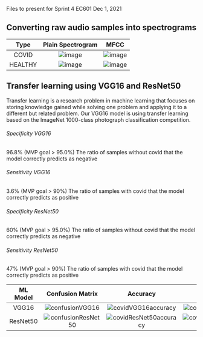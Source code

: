 Files to present for Sprint 4 EC601 Dec 1, 2021
## Converting raw audio samples into spectrograms
Type    | Plain Spectrogram     |  MFCC |
:---------------:|:-------------------------:|:-------------------------:
COVID | ![image](https://user-images.githubusercontent.com/74585697/144285793-0fd55688-95ed-4703-aa18-e5364c369021.png)|![image](https://user-images.githubusercontent.com/74585697/144285865-28af373e-44d0-4126-b5a1-c3542ab32868.png)
HEALTHY | ![image](https://user-images.githubusercontent.com/74585697/144285938-829c52a3-ee88-48d9-aab1-ae1b255fff56.png)|![image](https://user-images.githubusercontent.com/74585697/144285986-352f57e0-a642-40cd-a2e1-420e88a296f6.png)

## Transfer learning using VGG16 and ResNet50
Transfer learning is a research problem in machine learning that focuses on storing knowledge gained while solving one problem and applying it to a different but related problem. Our VGG16 model is using transfer learning based on the ImageNet 1000-class photograph classification competition.

###### Specificity VGG16
96.8%  (MVP goal > 95.0%)
The ratio of samples without covid that the model correctly predicts as negative

###### Sensitivity VGG16
3.6%  (MVP goal > 90%)
The ratio of samples with covid that the model correctly predicts as positive

###### Specificity ResNet50
60%  (MVP goal > 95.0%)
The ratio of samples without covid that the model correctly predicts as negative

###### Sensitivity ResNet50
47%  (MVP goal > 90%)
The ratio of samples with covid that the model correctly predicts as positive

ML Model   | Confusion Matrix     |  Accuracy | Loss
:---------------:|:-------------------------:|:-------------------------:|:---------------------:
VGG16 | ![confusionVGG16](https://user-images.githubusercontent.com/74585697/144160213-22a3a5bc-d596-40c8-a6de-be4ab80080c9.png) | ![covidVGG16accuracy](https://user-images.githubusercontent.com/74585697/144160320-bf882314-a65f-40bb-8136-1b53ab534bf6.png) | ![covidVGG16loss](https://user-images.githubusercontent.com/74585697/144160601-25f3c118-2d12-4a1a-ba1f-0af5e1d3b97b.png)
ResNet50 | ![confusionResNet50](https://user-images.githubusercontent.com/74585697/144161272-8024bc2a-4901-400d-b588-6e41745184d9.png) | ![covidResNet50accuracy](https://user-images.githubusercontent.com/74585697/144161313-ca10ad59-e594-4912-9eeb-78194c2ac806.png) | ![covidResNet50loss](https://user-images.githubusercontent.com/74585697/144161329-5958d57b-3af9-434e-87eb-e267fe2c5a30.png) | NULL




